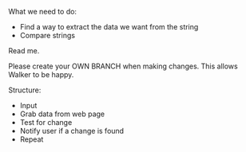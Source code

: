 What we need to do:
- Find a way to extract the data we want from the string
- Compare strings

Read me.

Please create your OWN BRANCH when making changes. This allows Walker to be happy.

Structure:
- Input
- Grab data from web page
- Test for change
- Notify user if a change is found
- Repeat
